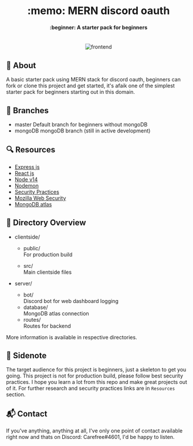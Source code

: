 <div align = "center"><h1> :memo: MERN discord oauth </h1></div>
<div align = "center"><h4> :beginner: A starter pack for beginners<h4></div><br>
<div align = "center"><img src = "https://media.discordapp.net/attachments/730731531428954172/785136470557327380/unknown.png?width=936&height=469" alt ="frontend")/></div>

## :mega: About 

A basic starter pack using MERN stack for discord oauth, beginners can fork or clone this project and get started, it's afaik one of the simplest starter pack for beginners starting out in this domain.

## :mega: Branches
- master
    Default branch for beginners without mongoDB
- mongoDB
    mongoDB branch (still in active development)
## :mag: Resources

- [Express js](https://expressjs.com/)
- [React js](https://reactjs.org/)
- [Node v14](https://nodejs.org/en/)
- [Nodemon](https://nodemon.io/)
- [Security Practices](https://expressjs.com/en/advanced/best-practice-security.html)
- [Mozilla Web Security](https://developer.mozilla.org/en-US/docs/Web/Security)
- [MongoDB atlas](https://www.mongodb.com/cloud/atlas)

## :file_folder: Directory Overview
- clientside/
    - public/<br>
        For production build

    - src/<br>
        Main clientside files

- server/
    - bot/<br>
        Discord bot for web dashboard logging
    - database/<br>
        MongoDB atlas connection
    - routes/<br>
        Routes for backend

More information is available in respective directories.

## :page_with_curl: Sidenote

The target audience for this project is beginners, just a skeleton to get you going. This project is not for production build, please follow best security practices. I hope you learn a lot from this repo and make great projects out of it. For further research and security practices links are in ``Resources`` section. 

## :mailbox_with_mail: Contact

If you've anything, anything at all, I've only one point of contact available right now and thats on Discord: Carefree#4601, I'd be happy to listen.